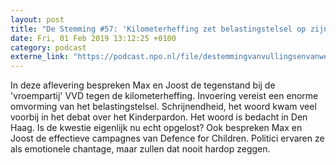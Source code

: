 ```yaml
---
layout: post
title: "De Stemming #57: 'Kilometerheffing zet belastingstelsel op zijn kop'"
date: Fri, 01 Feb 2019 13:12:25 +0100
category: podcast
externe_link: "https://podcast.npo.nl/file/destemmingvanvullingsenvanweezel/3890/nporadio1_destemmingvanvullingsenvanweezel_20190201_de-stemming-57-kilometerheffing-zet-belastingstelsel-op-zijn-kop_1FPR3B.mp3"
---
```


In deze aflevering bespreken Max en Joost de tegenstand bij de 'vroempartij' VVD tegen de kilometerheffing. Invoering vereist een enorme omvorming van het belastingstelsel. Schrijnendheid, het woord kwam veel voorbij in het debat over het Kinderpardon. Het woord is bedacht in Den Haag. Is de kwestie eigenlijk nu echt opgelost? Ook bespreken Max en Joost de effectieve campagnes van Defence for Children. Politici ervaren ze als emotionele chantage, maar zullen dat nooit hardop zeggen.
